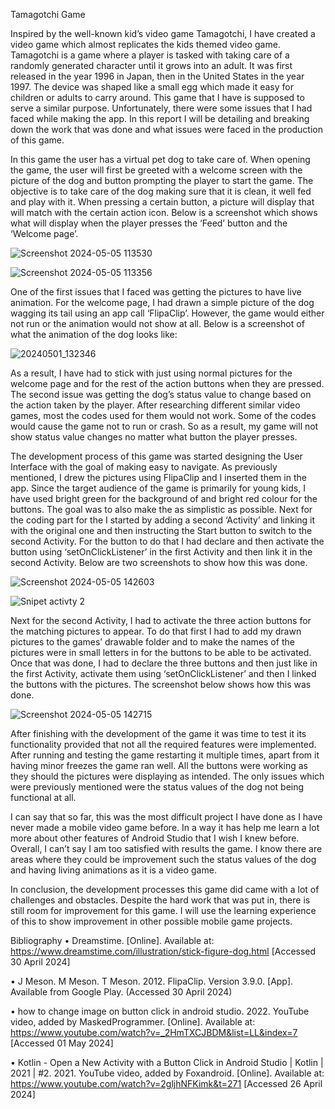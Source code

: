 Tamagotchi Game

Inspired by the well-known kid’s video game Tamagotchi, I have created a video game which almost replicates the kids themed video game. Tamagotchi is a game where a player is tasked with taking care of a randomly generated character until it grows into an adult. It was first released in the year 1996 in Japan, then in the United States in the year 1997. The device was shaped like a small egg which made it easy for children or adults to carry around. This game that I have is supposed to serve a similar purpose. Unfortunately, there were some issues that I had faced while making the app. In this report I will be detailing and breaking down the work that was done and what issues were faced in the production of this game.

In this game the user has a virtual pet dog to take care of. When opening the game, the user will first be greeted with a welcome screen with the picture of the dog and button prompting the player to start the game. The objective is to take care of the dog making sure that it is clean, it well fed and play with it. When pressing a certain button, a picture will display that will match with the certain action icon. Below is a screenshot which shows what will display when the player presses the ‘Feed’ button and the ‘Welcome page’.

![Screenshot 2024-05-05 113530](https://github.com/Thabiso67/Tamagotchi_Game/assets/160724052/73fe5193-8a02-4736-bd14-38cb764444c0)

![Screenshot 2024-05-05 113356](https://github.com/Thabiso67/Tamagotchi_Game/assets/160724052/ffc51a15-5cb2-4dd3-ad83-1ed8b092ea75)

One of the first issues that I faced was getting the pictures to have live animation. For the welcome page, I had drawn a simple picture of the dog wagging its tail using an app call ‘FlipaClip’. However, the game would either not run or the animation would not show at all. Below is a screenshot of what the animation of the dog looks like:

![20240501_132346](https://github.com/Thabiso67/Tamagotchi_Game/assets/160724052/6e941dd5-7351-4817-b35d-adc5ad36f5d9)

As a result, I have had to stick with just using normal pictures for the welcome page and for the rest of the action buttons when they are pressed. The second issue was getting the dog’s status value to change based on the action taken by the player. After researching different similar video games, most the codes used for them would not work. Some of the codes would cause the game not to run or crash. So as a result, my game will not show status value changes no matter what button the player presses.

The development process of this game was started designing the User Interface with the goal of making easy to navigate. As previously mentioned, I drew the pictures using FlipaClip and I inserted them in the app. Since the target audience of the game is primarily for young kids, I have used bright green for the background of and bright red colour for the buttons. The goal was to also make the as simplistic as possible. Next for the coding part for the I started by adding a second ‘Activity’ and linking it with the original one and then instructing the Start button to switch to the second Activity. For the button to do that I had declare and then activate the button using ‘setOnClickListener’ in the first Activity and then link it in the second Activity. Below are two screenshots to show how this was done. 

![Screenshot 2024-05-05 142603](https://github.com/Thabiso67/Tamagotchi_Game/assets/160724052/5b509e56-25e2-491e-b3ea-060c70d26e6a)

![Snipet activty 2](https://github.com/Thabiso67/Tamagotchi_Game/assets/160724052/88e5cb04-b56a-42d6-9658-508c2e522665)

Next for the second Activity, I had to activate the three action buttons for the matching pictures to appear. To do that first I had to add my drawn pictures to the games’ drawable folder and to make the names of the pictures were in small letters in for the buttons to be able to be activated. Once that was done, I had to declare the three buttons and then just like in the first Activity, activate them using ‘setOnClickListener’ and then I linked the buttons with the pictures. The screenshot below shows how this was done.

![Screenshot 2024-05-05 142715](https://github.com/Thabiso67/Tamagotchi_Game/assets/160724052/3be031ec-eee7-46d5-b033-be2a927b9de0)

After finishing with the development of the game it was time to test it its functionality provided that not all the required features were implemented. After running and testing the game restarting it multiple times, apart from it having minor freezes the game ran well. All the buttons were working as they should the pictures were displaying as intended. The only issues which were previously mentioned were the status values of the dog not being functional at all.

I can say that so far, this was the most difficult project I have done as I have never made a mobile video game before. In a way it has help me learn a lot more about other features of Android Studio that I wish I knew before. Overall, I can’t say I am too satisfied with results the game. I know there are areas where they could be improvement such the status values of the dog and having living animations as it is a video game.

In conclusion, the development processes this game did came with a lot of challenges and obstacles. Despite the hard work that was put in, there is still room for improvement for this game. I will use the learning experience of this to show improvement in other possible mobile game projects.

Bibliography
•	Dreamstime. [Online].  Available at: https://www.dreamstime.com/illustration/stick-figure-dog.html [Accessed 30 April 2024]

•	J Meson. M Meson. T Meson. 2012. FlipaClip. Version 3.9.0. [App]. Available from Google Play. (Accessed 30 April 2024)

•	how to change image on button click in android studio. 2022. YouTube video, added by MaskedProgrammer. [Online]. Available at: https://www.youtube.com/watch?v=_2HmTXCJBDM&list=LL&index=7 [Accessed 01 May 2024]

•	Kotlin - Open a New Activity with a Button Click in Android Studio | Kotlin | 2021 | #2. 2021. YouTube video, added by Foxandroid. [Online]. Available at: https://www.youtube.com/watch?v=2gljhNFKimk&t=271 [Accessed 26 April 2024]
